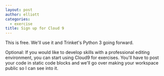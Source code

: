 ```yaml
---
layout: post
author: elliott
categories:
  - exercise
title: Sign up for Cloud 9
---
```


This is free.  We'll use it and Trinket's Python 3 going forward.

Optional: If you would like to develop skills with a professional editing environment, you can start using Cloud9 for exercises.  You'll have to post your code in static code blocks and we'll go over making your workspace public so I can see into it.